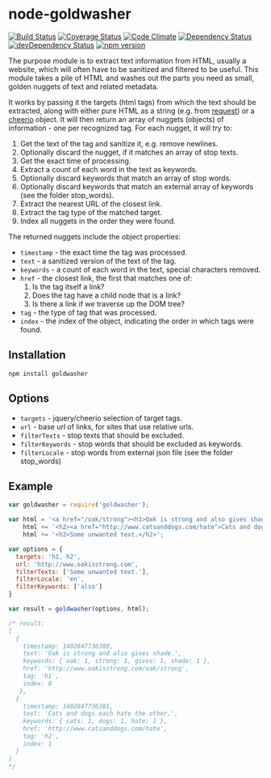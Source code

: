 # node-goldwasher
[![Build Status](http://img.shields.io/travis/alexlangberg/node-goldwasher.svg)](https://travis-ci.org/alexlangberg/node-goldwasher)
[![Coverage Status](http://img.shields.io/coveralls/alexlangberg/node-goldwasher.svg)](https://coveralls.io/r/alexlangberg/node-goldwasher?branch=master)
[![Code Climate](http://img.shields.io/codeclimate/github/alexlangberg/node-goldwasher.svg)](https://codeclimate.com/github/alexlangberg/node-goldwasher)
[![Dependency Status](https://david-dm.org/alexlangberg/node-goldwasher.svg)](https://david-dm.org/alexlangberg/node-goldwasher)
[![devDependency Status](https://david-dm.org/alexlangberg/node-goldwasher/dev-status.svg)](https://david-dm.org/alexlangberg/node-goldwasher#info=devDependencies)
[![npm version](http://img.shields.io/npm/v/goldwasher.svg)](https://www.npmjs.org/package/goldwasher)

The purpose module is to extract text information from HTML, usually a website, which will often have to be sanitized and filtered to be useful. This module takes a pile of HTML and washes out the parts you need as small, golden nuggets of text and related metadata.

It works by passing it the targets (html tags) from which the text should be extracted, along with either pure HTML as a string (e.g. from [request](https://www.npmjs.org/package/request)) or a [cheerio](https://www.npmjs.org/package/cheerio) object. It will then return an array of nuggets (objects) of information - one per recognized tag. For each nugget, it will try to:

1. Get the text of the tag and sanitize it, e.g. remove newlines.
2. Optionally discard the nugget, if it matches an array of stop texts.
3. Get the exact time of processing.
4. Extract a count of each word in the text as keywords.
5. Optionally discard keywords that match an array of stop words.
6. Optionally discard keywords that match an external array of keywords (see the folder stop_words).
7. Extract the nearest URL of the closest link.
8. Extract the tag type of the matched target.
9. Index all nuggets in the order they were found.

The returned nuggets include the object properties:

- ```timestamp``` - the exact time the tag was processed.
- ```text``` - a sanitized version of the text of the tag.
- ```keywords``` - a count of each word in the text, special characters removed.
- ```href``` - the closest link, the first that matches one of:
  1. Is the tag itself a link?
  2. Does the tag have a child node that is a link?
  3. Is there a link if we traverse up the DOM tree?
- ```tag``` - the type of tag that was processed.
- ```index``` - the index of the object, indicating the order in which tags were found.

## Installation
```
npm install goldwasher
```

## Options
- ```targets``` - jquery/cheerio selection of target tags.
- ```url``` - base url of links, for sites that use relative urls.
- ```filterTexts``` - stop texts that should be excluded.
- ```filterKeywords``` - stop words that should be excluded as keywords.
- ```filterLocale``` - stop words from external json file (see the folder stop_words)

## Example
```javascript
var goldwasher = require('goldwasher');

var html = '<a href="/oak/strong"><h1>Oak is strong and also gives shade.</h1></a>';
    html += '<h2><a href="http://www.catsanddogs.com/hate">Cats and dogs each hate the other.</a></h2>';
    html += '<h2>Some unwanted text.</h2>';

var options = {
  targets: 'h1, h2',
  url: 'http://www.oakisstrong.com',
  filterTexts: ['Some unwanted text.'],
  filterLocale: 'en',
  filterKeywords: ['also']
}

var result = goldwasher(options, html);

/* result:
[ 
  { 
    timestamp: 1402847736380,
    text: 'Oak is strong and also gives shade.',
    keywords: { oak: 1, strong: 1, gives: 1, shade: 1 },
    href: 'http://www.oakisstrong.com/oak/strong',
    tag: 'h1',
    index: 0 
   },
  { 
    timestamp: 1402847736381,
    text: 'Cats and dogs each hate the other.',
    keywords: { cats: 1, dogs: 1, hate: 1 },
    href: 'http://www.catsanddogs.com/hate',
    tag: 'h2',
    index: 1 
  }
]
*/
```
